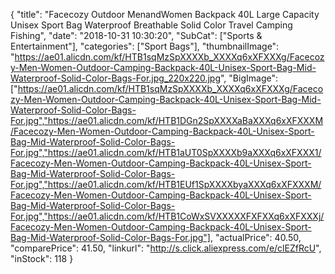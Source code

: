 {
	"title": "Facecozy Outdoor MenandWomen Backpack 40L Large Capacity Unisex Sport Bag Waterproof Breathable Solid Color Travel Camping Fishing",
	"date": "2018-10-31 10:30:20",
	"SubCat": ["Sports & Entertainment"],
	"categories": ["Sport Bags"],
	"thumbnailImage": "https://ae01.alicdn.com/kf/HTB1sqMzSpXXXXb_XXXXq6xXFXXXg/Facecozy-Men-Women-Outdoor-Camping-Backpack-40L-Unisex-Sport-Bag-Mid-Waterproof-Solid-Color-Bags-For.jpg_220x220.jpg",
	"BigImage": ["https://ae01.alicdn.com/kf/HTB1sqMzSpXXXXb_XXXXq6xXFXXXg/Facecozy-Men-Women-Outdoor-Camping-Backpack-40L-Unisex-Sport-Bag-Mid-Waterproof-Solid-Color-Bags-For.jpg","https://ae01.alicdn.com/kf/HTB1DGn2SpXXXXaBaXXXq6xXFXXXM/Facecozy-Men-Women-Outdoor-Camping-Backpack-40L-Unisex-Sport-Bag-Mid-Waterproof-Solid-Color-Bags-For.jpg","https://ae01.alicdn.com/kf/HTB1aUT0SpXXXXb9aXXXq6xXFXXX1/Facecozy-Men-Women-Outdoor-Camping-Backpack-40L-Unisex-Sport-Bag-Mid-Waterproof-Solid-Color-Bags-For.jpg","https://ae01.alicdn.com/kf/HTB1EUf1SpXXXXbyaXXXq6xXFXXXM/Facecozy-Men-Women-Outdoor-Camping-Backpack-40L-Unisex-Sport-Bag-Mid-Waterproof-Solid-Color-Bags-For.jpg","https://ae01.alicdn.com/kf/HTB1CoWxSVXXXXXFXFXXq6xXFXXXj/Facecozy-Men-Women-Outdoor-Camping-Backpack-40L-Unisex-Sport-Bag-Mid-Waterproof-Solid-Color-Bags-For.jpg"],
	"actualPrice": 40.50,
	"comparePrice": 41.50,
	"linkurl": "http://s.click.aliexpress.com/e/clEZfRcU",
	"inStock": 118
}
